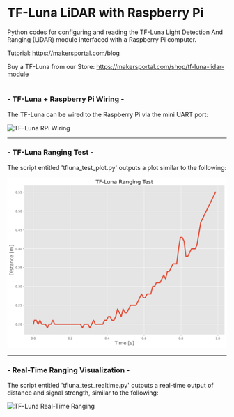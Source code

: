 # TF-Luna LiDAR with Raspberry Pi
Python codes for configuring and reading the TF-Luna Light Detection And Ranging (LiDAR) module interfaced with a Raspberry Pi computer.

Tutorial: https://makersportal.com/blog

Buy a TF-Luna from our Store: https://makersportal.com/shop/tf-luna-lidar-module

#

### - TF-Luna + Raspberry Pi Wiring - 

The TF-Luna can be wired to the Raspberry Pi via the mini UART port:

![TF-Luna RPi Wiring](https://static1.squarespace.com/static/59b037304c0dbfb092fbe894/t/6009f277b8566661c36dfa67/1611264637375/TF_luna_RPi_wiring.png?format=1500w)

---
### - TF-Luna Ranging Test - 

The script entitled 'tfluna_test_plot.py' outputs a plot similar to the following:

![TF-Luna Ranging Test](./images/tfluna_test_plot_white.png)

---
### - Real-Time Ranging Visualization - 

The script entitled 'tfluna_test_realtime.py' outputs a real-time output of distance and signal strength, similar to the following:

![TF-Luna Real-Time Ranging](https://static1.squarespace.com/static/59b037304c0dbfb092fbe894/t/6009c8eaeb094d45ff2c6aec/1611254014461/TF_Luna_w_raspberrypi4.JPG?format=2500w)
